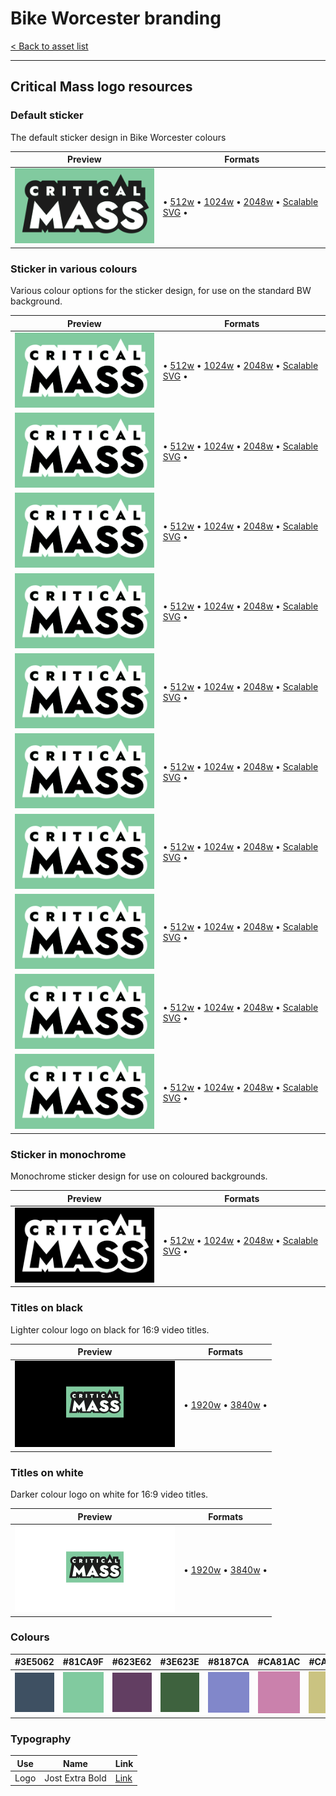 # Bike Worcester branding

[< Back to asset list](./index.md)

---

## Critical Mass logo resources

### Default sticker
The default sticker design in Bike Worcester colours

| Preview | Formats |
| ------- | ------- |
| [![Default sticker](../assets/critical_mass-logo/critical_mass-logo-full-256.png)](critical_mass-logo-full.md) | &bull; [512w](../assets/critical_mass-logo/critical_mass-logo-full-512.png) &bull; [1024w](../assets/critical_mass-logo/critical_mass-logo-full-1024.png) &bull; [2048w](../assets/critical_mass-logo/critical_mass-logo-full-2048.png) &bull; [Scalable SVG](../assets/critical_mass-logo/critical_mass-logo-full.svg) &bull; |

### Sticker in various colours
Various colour options for the sticker design, for use on the standard BW background.

| Preview | Formats |
| ------- | ------- |
| [![Sticker in various colours](../assets/critical_mass-logo/critical_mass-logo-sticker-256.png)](critical_mass-logo-sticker.md) | &bull; [512w](../assets/critical_mass-logo/critical_mass-logo-sticker-512.png) &bull; [1024w](../assets/critical_mass-logo/critical_mass-logo-sticker-1024.png) &bull; [2048w](../assets/critical_mass-logo/critical_mass-logo-sticker-2048.png) &bull; [Scalable SVG](../assets/critical_mass-logo/critical_mass-logo-sticker.svg) &bull; |
  | [![ 3E5062](../assets/critical_mass-logo/critical_mass-logo-sticker-3E5062-256.png)](critical_mass-logo-sticker.md#3E5062) | &bull; [512w](../assets/critical_mass-logo/critical_mass-logo-sticker-3E5062-512.png) &bull; [1024w](../assets/critical_mass-logo/critical_mass-logo-sticker-3E5062-1024.png) &bull; [2048w](../assets/critical_mass-logo/critical_mass-logo-sticker-3E5062-2048.png) &bull; [Scalable SVG](../assets/critical_mass-logo/critical_mass-logo-sticker-3E5062.svg) &bull; |
  | [![ 81CA9F](../assets/critical_mass-logo/critical_mass-logo-sticker-81CA9F-256.png)](critical_mass-logo-sticker.md#81CA9F) | &bull; [512w](../assets/critical_mass-logo/critical_mass-logo-sticker-81CA9F-512.png) &bull; [1024w](../assets/critical_mass-logo/critical_mass-logo-sticker-81CA9F-1024.png) &bull; [2048w](../assets/critical_mass-logo/critical_mass-logo-sticker-81CA9F-2048.png) &bull; [Scalable SVG](../assets/critical_mass-logo/critical_mass-logo-sticker-81CA9F.svg) &bull; |
  | [![ 623E62](../assets/critical_mass-logo/critical_mass-logo-sticker-623E62-256.png)](critical_mass-logo-sticker.md#623E62) | &bull; [512w](../assets/critical_mass-logo/critical_mass-logo-sticker-623E62-512.png) &bull; [1024w](../assets/critical_mass-logo/critical_mass-logo-sticker-623E62-1024.png) &bull; [2048w](../assets/critical_mass-logo/critical_mass-logo-sticker-623E62-2048.png) &bull; [Scalable SVG](../assets/critical_mass-logo/critical_mass-logo-sticker-623E62.svg) &bull; |
  | [![ 3E623E](../assets/critical_mass-logo/critical_mass-logo-sticker-3E623E-256.png)](critical_mass-logo-sticker.md#3E623E) | &bull; [512w](../assets/critical_mass-logo/critical_mass-logo-sticker-3E623E-512.png) &bull; [1024w](../assets/critical_mass-logo/critical_mass-logo-sticker-3E623E-1024.png) &bull; [2048w](../assets/critical_mass-logo/critical_mass-logo-sticker-3E623E-2048.png) &bull; [Scalable SVG](../assets/critical_mass-logo/critical_mass-logo-sticker-3E623E.svg) &bull; |
  | [![ 8187CA](../assets/critical_mass-logo/critical_mass-logo-sticker-8187CA-256.png)](critical_mass-logo-sticker.md#8187CA) | &bull; [512w](../assets/critical_mass-logo/critical_mass-logo-sticker-8187CA-512.png) &bull; [1024w](../assets/critical_mass-logo/critical_mass-logo-sticker-8187CA-1024.png) &bull; [2048w](../assets/critical_mass-logo/critical_mass-logo-sticker-8187CA-2048.png) &bull; [Scalable SVG](../assets/critical_mass-logo/critical_mass-logo-sticker-8187CA.svg) &bull; |
  | [![ CA81AC](../assets/critical_mass-logo/critical_mass-logo-sticker-CA81AC-256.png)](critical_mass-logo-sticker.md#CA81AC) | &bull; [512w](../assets/critical_mass-logo/critical_mass-logo-sticker-CA81AC-512.png) &bull; [1024w](../assets/critical_mass-logo/critical_mass-logo-sticker-CA81AC-1024.png) &bull; [2048w](../assets/critical_mass-logo/critical_mass-logo-sticker-CA81AC-2048.png) &bull; [Scalable SVG](../assets/critical_mass-logo/critical_mass-logo-sticker-CA81AC.svg) &bull; |
  | [![ CAC381](../assets/critical_mass-logo/critical_mass-logo-sticker-CAC381-256.png)](critical_mass-logo-sticker.md#CAC381) | &bull; [512w](../assets/critical_mass-logo/critical_mass-logo-sticker-CAC381-512.png) &bull; [1024w](../assets/critical_mass-logo/critical_mass-logo-sticker-CAC381-1024.png) &bull; [2048w](../assets/critical_mass-logo/critical_mass-logo-sticker-CAC381-2048.png) &bull; [Scalable SVG](../assets/critical_mass-logo/critical_mass-logo-sticker-CAC381.svg) &bull; |
  | [![ 1C1C1C](../assets/critical_mass-logo/critical_mass-logo-sticker-1C1C1C-256.png)](critical_mass-logo-sticker.md#1C1C1C) | &bull; [512w](../assets/critical_mass-logo/critical_mass-logo-sticker-1C1C1C-512.png) &bull; [1024w](../assets/critical_mass-logo/critical_mass-logo-sticker-1C1C1C-1024.png) &bull; [2048w](../assets/critical_mass-logo/critical_mass-logo-sticker-1C1C1C-2048.png) &bull; [Scalable SVG](../assets/critical_mass-logo/critical_mass-logo-sticker-1C1C1C.svg) &bull; |
  | [![ FFFFFF](../assets/critical_mass-logo/critical_mass-logo-sticker-FFFFFF-256.png)](critical_mass-logo-sticker.md#FFFFFF) | &bull; [512w](../assets/critical_mass-logo/critical_mass-logo-sticker-FFFFFF-512.png) &bull; [1024w](../assets/critical_mass-logo/critical_mass-logo-sticker-FFFFFF-1024.png) &bull; [2048w](../assets/critical_mass-logo/critical_mass-logo-sticker-FFFFFF-2048.png) &bull; [Scalable SVG](../assets/critical_mass-logo/critical_mass-logo-sticker-FFFFFF.svg) &bull; |

### Sticker in monochrome
Monochrome sticker design for use on coloured backgrounds.

| Preview | Formats |
| ------- | ------- |
| [![Sticker in monochrome](../assets/critical_mass-logo/critical_mass-logo-sticker-mono-256.png)](critical_mass-logo-sticker-mono.md) | &bull; [512w](../assets/critical_mass-logo/critical_mass-logo-sticker-mono-512.png) &bull; [1024w](../assets/critical_mass-logo/critical_mass-logo-sticker-mono-1024.png) &bull; [2048w](../assets/critical_mass-logo/critical_mass-logo-sticker-mono-2048.png) &bull; [Scalable SVG](../assets/critical_mass-logo/critical_mass-logo-sticker-mono.svg) &bull; |

### Titles on black
Lighter colour logo on black for 16:9 video titles.

| Preview | Formats |
| ------- | ------- |
| [![Titles on black](../assets/critical_mass-logo/critical_mass-logo-titles-black-256.png)](critical_mass-logo-titles-black.md) | &bull; [1920w](../assets/critical_mass-logo/critical_mass-logo-titles-black-1920.png) &bull; [3840w](../assets/critical_mass-logo/critical_mass-logo-titles-black-3840.png)  &bull; |

### Titles on white
Darker colour logo on white for 16:9 video titles.

| Preview | Formats |
| ------- | ------- |
| [![Titles on white](../assets/critical_mass-logo/critical_mass-logo-titles-white-256.png)](critical_mass-logo-titles-white.md) | &bull; [1920w](../assets/critical_mass-logo/critical_mass-logo-titles-white-1920.png) &bull; [3840w](../assets/critical_mass-logo/critical_mass-logo-titles-white-3840.png)  &bull; |


### Colours

| #3E5062 |  #81CA9F |  #623E62 |  #3E623E |  #8187CA |  #CA81AC |  #CAC381 |  #1C1C1C |  #FFFFFF | 
| --- |  --- |  --- |  --- |  --- |  --- |  --- |  --- |  --- | 
| [![#3E5062 swatch](../assets/critical_mass-logo/swatch-3E5062.png)]() |  [![#81CA9F swatch](../assets/critical_mass-logo/swatch-81CA9F.png)]() |  [![#623E62 swatch](../assets/critical_mass-logo/swatch-623E62.png)]() |  [![#3E623E swatch](../assets/critical_mass-logo/swatch-3E623E.png)]() |  [![#8187CA swatch](../assets/critical_mass-logo/swatch-8187CA.png)]() |  [![#CA81AC swatch](../assets/critical_mass-logo/swatch-CA81AC.png)]() |  [![#CAC381 swatch](../assets/critical_mass-logo/swatch-CAC381.png)]() |  [![#1C1C1C swatch](../assets/critical_mass-logo/swatch-1C1C1C.png)]() |  [![#FFFFFF swatch](../assets/critical_mass-logo/swatch-FFFFFF.png)]() | 

### Typography

| Use | Name | Link |
| --- | --- | --- |
| Logo | Jost Extra Bold | [Link](https://fonts.google.com/specimen/Jost) |
